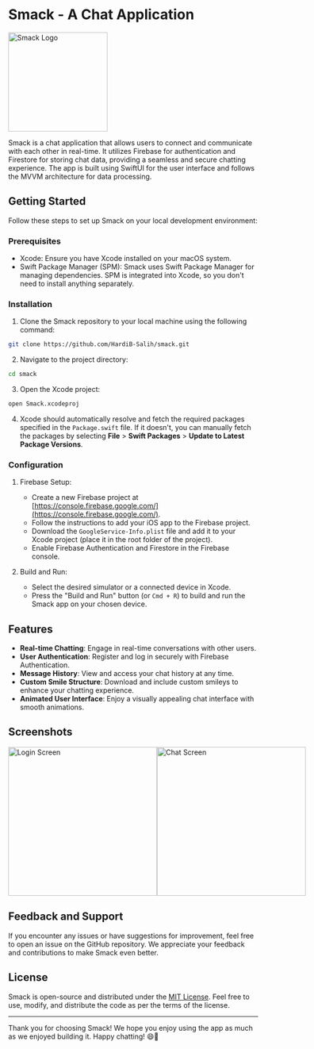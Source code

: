 # Smack - A Chat Application

<img src="https://filedn.com/lgYM5v25LH64Wknu6KIrjpj/Client%20Project/Innovative%20Candor/GitHub/Smack/smack1024.png" alt="Smack Logo" width="200">

Smack is a chat application that allows users to connect and communicate with each other in real-time. It utilizes Firebase for authentication and Firestore for storing chat data, providing a seamless and secure chatting experience. The app is built using SwiftUI for the user interface and follows the MVVM architecture for data processing.

## Getting Started

Follow these steps to set up Smack on your local development environment:

### Prerequisites

- Xcode: Ensure you have Xcode installed on your macOS system.
- Swift Package Manager (SPM): Smack uses Swift Package Manager for managing dependencies. SPM is integrated into Xcode, so you don't need to install anything separately.

### Installation

1. Clone the Smack repository to your local machine using the following command:

```bash
git clone https://github.com/HardiB-Salih/smack.git
```

2. Navigate to the project directory:

```bash
cd smack
```

3. Open the Xcode project:

```bash
open Smack.xcodeproj
```

4. Xcode should automatically resolve and fetch the required packages specified in the `Package.swift` file. If it doesn't, you can manually fetch the packages by selecting **File** > **Swift Packages** > **Update to Latest Package Versions**.

### Configuration

1. Firebase Setup:
   - Create a new Firebase project at [https://console.firebase.google.com/](https://console.firebase.google.com/).
   - Follow the instructions to add your iOS app to the Firebase project.
   - Download the `GoogleService-Info.plist` file and add it to your Xcode project (place it in the root folder of the project).
   - Enable Firebase Authentication and Firestore in the Firebase console.

2. Build and Run:
   - Select the desired simulator or a connected device in Xcode.
   - Press the "Build and Run" button (or `Cmd + R`) to build and run the Smack app on your chosen device.

## Features

- **Real-time Chatting**: Engage in real-time conversations with other users.
- **User Authentication**: Register and log in securely with Firebase Authentication.
- **Message History**: View and access your chat history at any time.
- **Custom Smile Structure**: Download and include custom smileys to enhance your chatting experience.
- **Animated User Interface**: Enjoy a visually appealing chat interface with smooth animations.

## Screenshots

<div style="display: flex; justify-content: space-between;">
  <img src="https://filedn.com/lgYM5v25LH64Wknu6KIrjpj/Client%20Project/Innovative%20Candor/GitHub/Smack/Simulator%20Screenshot%20-%20iPhone%2014%20-%202023-07-20%20at%2020.23.07.png" alt="Login Screen" width="300">
  <img src="https://filedn.com/lgYM5v25LH64Wknu6KIrjpj/Client%20Project/Innovative%20Candor/GitHub/Smack/Simulator%20Screenshot%20-%20iPhone%2014%20-%202023-07-20%20at%2020.23.01.png" alt="Chat Screen" width="300">
</div>

## Feedback and Support

If you encounter any issues or have suggestions for improvement, feel free to open an issue on the GitHub repository. We appreciate your feedback and contributions to make Smack even better.

## License

Smack is open-source and distributed under the [MIT License](https://innovativecandor.com/mit_license/). Feel free to use, modify, and distribute the code as per the terms of the license.

---

Thank you for choosing Smack! We hope you enjoy using the app as much as we enjoyed building it. Happy chatting! 😄🎉
